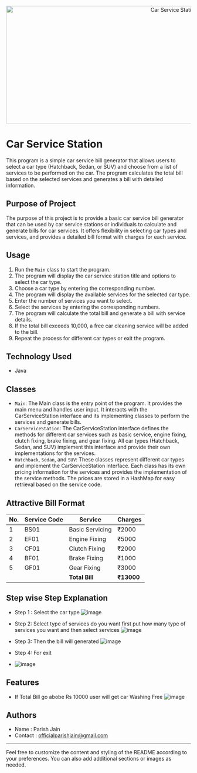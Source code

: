 <p align="center">
  <img src="https://www.garage.movemycar.in/assets/images/content-image-2.png" alt="Car Service Station"
       height= "320" width="900">
</p>

# Car Service Station

This program is a simple car service bill generator that allows users to select a car type (Hatchback, Sedan, or SUV) and choose from a list of services to be performed on the car. The program calculates the total bill based on the selected services and generates a bill with detailed information.

## Purpose of Project

The purpose of this project is to provide a basic car service bill generator that can be used by car service stations or individuals to calculate and generate bills for car services. It offers flexibility in selecting car types and services, and provides a detailed bill format with charges for each service.

## Usage

1. Run the `Main` class to start the program.
2. The program will display the car service station title and options to select the car type.
3. Choose a car type by entering the corresponding number.
4. The program will display the available services for the selected car type.
5. Enter the number of services you want to select.
6. Select the services by entering the corresponding numbers.
7. The program will calculate the total bill and generate a bill with service details.
8. If the total bill exceeds 10,000, a free car cleaning service will be added to the bill.
9. Repeat the process for different car types or exit the program.


## Technology Used

- Java


## Classes

- `Main`: The Main class is the entry point of the program. It provides the main menu and handles user input. It interacts with the CarServiceStation interface and its implementing classes to perform the services and generate bills.
- `CarServiceStation`: The CarServiceStation interface defines the methods for different car services such as basic service, engine fixing, clutch fixing, brake fixing, and gear fixing. All car types (Hatchback, Sedan, and SUV) implement this interface and provide their own implementations for the services.
- `Hatchback`, `Sedan`, and `SUV`: These classes represent different car types and implement the CarServiceStation interface. Each class has its own pricing information for the services and provides the implementation of the service methods. The prices are stored in a HashMap for easy retrieval based on the service code.

## Attractive Bill Format

| No. | Service Code | Service           | Charges |
| --- | ------------ | ----------------- | ------- |
| 1   | BS01         | Basic Servicing   | ₹2000   |
| 2   | EF01         | Engine Fixing     | ₹5000   |
| 3   | CF01         | Clutch Fixing     | ₹2000   |
| 4   | BF01         | Brake Fixing      | ₹1000   |
| 5   | GF01         | Gear Fixing       | ₹3000   |
|     |              | **Total Bill**    | **₹13000** |


## Step wise Step Explanation
- Step 1 : Select the car type
  ![image](https://github.com/officialparishjain/Car-Service-Station/assets/124424043/8ed2a3c4-a55f-40cd-9db0-570d83bcec8d)

- Step 2: Select type of services do you want first put how many type of services you want and then select services
  ![image](https://github.com/officialparishjain/Car-Service-Station/assets/124424043/6d946a1c-a2f7-42dd-a1dd-0bc0f1e18a87)

- Step 3: Then the bill will generated
  ![image](https://github.com/officialparishjain/Car-Service-Station/assets/124424043/eb282a54-aecc-450f-9c5f-371832471318)

- Step 4: For exit 
- ![image](https://github.com/officialparishjain/Car-Service-Station/assets/124424043/c24863e3-8b4b-4de9-9d73-ad2acb6355ab)

## Features
- If Total Bill go abobe Rs 10000 user will get car Washing Free
![image](https://github.com/officialparishjain/Car-Service-Station/assets/124424043/3528de99-961a-44d8-905f-ef4aa6bda9b4)



## Authors

- Name : Parish Jain
- Contact : officialparishjain@gmail.com

---

Feel free to customize the content and styling of the README according to your preferences. You can also add additional sections or images as needed.
